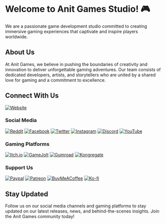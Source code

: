 # Welcome to Anit Games Studio! 🎮

We are a passionate game development studio committed to creating immersive gaming experiences that captivate and inspire players worldwide.

## About Us

At Anit Games, we believe in pushing the boundaries of creativity and innovation to deliver unforgettable gaming adventures. Our team consists of dedicated developers, artists, and storytellers who are united by a shared love for gaming and a commitment to excellence.

## Connect With Us

[![Website](https://img.shields.io/badge/Website-Visit-9cf)](https://www.anitgames.rf.gd)
### Social Media

[![Reddit](https://img.shields.io/badge/Reddit-r%2Fanitgames-orange)](https://www.reddit.com/r/anitgames/)
[![Facebook](https://img.shields.io/badge/Facebook-Anit%20Games-blue)](https://www.facebook.com/groups/392617553452256)
[![Twitter](https://img.shields.io/badge/Twitter-%40anit__games-blue)](https://twitter.com/anit_games)
[![Instagram](https://img.shields.io/badge/Instagram-anit.games-purple)](https://www.instagram.com/anit.games/)
[![Discord](https://img.shields.io/badge/Discord-Anit%20Games-blueviolet)](https://discord.com/channels/1200135091834327111/1200135092538974311)
[![YouTube](https://img.shields.io/badge/YouTube-Anit%20Games-red)](https://www.youtube.com/channel/UCp463-uFoalQodsOYQEA9Rw)

### Gaming Platforms

[![Itch.io](https://img.shields.io/badge/Itch.io-Anit%20Games-yellow)](https://anit-games.itch.io/)
[![GameJolt](https://img.shields.io/badge/GameJolt-Anit%20Games-green)](https://gamejolt.com/@anitgames)
[![Gumroad](https://img.shields.io/badge/Gumroad-Anit%20Games-lightgrey)](https://anitgames.gumroad.com/?_gl=1*8ybudb*_ga*MTgyOTYwMjk4OS4xNzA2MjA5NjY5*_ga_6LJN6D94N6*MTcwNjI2MTE1MS4yLjEuMTcwNjI2MTE1OS4wLjAuMA..)
[![Kongregate](https://img.shields.io/badge/Kongregate-Anit%20Games-brightgreen)](https://www.kongregate.com/accounts/anitgames)

### Support Us

[![Paypal](https://img.shields.io/badge/Paypal-Anit%20Games-blue)](https://paypal.me/anitgames?country.x=IN&locale.x=en_GB)
[![Patreon](https://img.shields.io/badge/Patreon-Anit%20Games-orange)](https://www.patreon.com/AnitGames)
[![BuyMeACoffee](https://img.shields.io/badge/BuyMeACoffee-Anit%20Games-yellow)](https://www.buymeacoffee.com/anitgames)
[![Ko-fi](https://img.shields.io/badge/Ko--fi-Anit%20Games-orange)](https://ko-fi.com/anitgames)

## Stay Updated

Follow us on our social media channels and gaming platforms to stay updated on our latest releases, news, and behind-the-scenes insights. Join the Anit Games community today!

